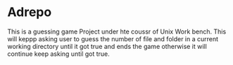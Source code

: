 # Adrepo
This is a guessing game Project under hte coussr of Unix Work bench. This will keppp asking user to guess the number of file and folder in a current working directory until it got true and ends the game otherwise it will continue keep asking until got true.
